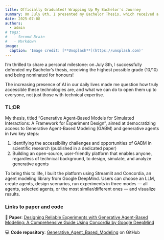 ```yaml
---
title: Officially Graduated! Wrapping Up My Bachelor's Journey
summary: On July 8th, I presented my Bachelor Thesis, which received a final grade of 10/10 and was nominated for honors. 
date: 2025-07-08
authors:
  - admin
# tags:
#   - Second Brain
#   - Markdown
image:
  caption: 'Image credit: [**Unsplash**](https://unsplash.com)'
---
```


I’m thrilled to share a personal milestone: on July 8th, I successfully defended my Bachelor’s thesis, receiving the highest possible grade (10/10) and being nominated for honours!

The increasing presence of AI in our daily lives made me question how truly accessible these technologies are, and what we can do to open them up to everyone, not just those with technical expertise.

### TL;DR

My thesis, titled “Generative Agent-Based Models for Simulated Interactions: A Framework for Experiment Design”, aimed at democratizing access to Generative Agent-Based Modeling (GABM) and generative agents in two key steps:

1. Identifying the accessibility challenges and opportunities of GABM in scientific research (published in a dedicated paper) 
2. Building an open-source, user-friendly platform that enables anyone, regardless of technical background, to design, simulate, and analyze generative agents

To bring this to life, I built the platform using Streamlit and Concordia, an agent modeling library from Google DeepMind. Users can choose an LLM, create agents, design scenarios, run experiments in three modes — all agents, selected agents, or the most similar/different ones — and visualize results.

### Links to paper and code

📄 **Paper**: [Designing Reliable Experiments with Generative Agent-Based Modeling: A Comprehensive Guide Using Concordia by Google DeepMind](https://arxiv.org/abs/2411.07038)

💻 **Code repository**: [Generative_Agent_Based_Modeling](https://github.com/alexgaarciia/Generative_Agent_Based_Modeling) on GitHub
